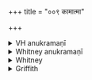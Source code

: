 +++
title = "००९ कामात्मा"

+++

<details><summary>VH anukramaṇī</summary>

कामात्मा  
१-३ जमदग्निः। कामात्मा, ३ गावः। अनुष्टुप्।
</details>

<details><summary>Whitney anukramaṇī</summary>

[Jamadagni.—kāmātmadāivatam. ānuṣṭubham.]
</details>



<details><summary>Whitney</summary>

### Comment
Found also in Pāipp., but in ii. (not in xix., like the hymns that precede and follow). Used by Kāuś. (35. 21) with the preceding hymn, for the same purpose.


### Translations
Translated: Weber, Ind. Stud. v. 264; Florenz, 258 or 10; Griffith, i. 249; Bloomfield, 101, 459.
</details>

<details><summary>Griffith</summary>

A man's love-charm
</details>
